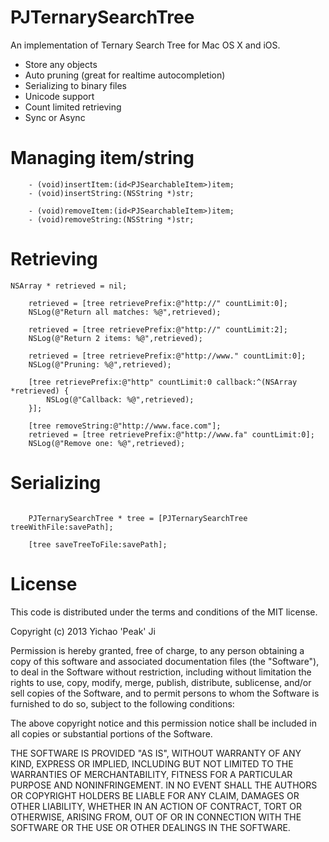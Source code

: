 PJTernarySearchTree
===================

An implementation of Ternary Search Tree for Mac OS X and iOS.

- Store any objects
- Auto pruning (great for realtime autocompletion)
- Serializing to binary files
- Unicode support
- Count limited retrieving
- Sync or Async

# Managing item/string

~~~
	- (void)insertItem:(id<PJSearchableItem>)item;
	- (void)insertString:(NSString *)str;

	- (void)removeItem:(id<PJSearchableItem>)item;
	- (void)removeString:(NSString *)str;
~~~

# Retrieving

~~~
NSArray * retrieved = nil;

    retrieved = [tree retrievePrefix:@"http://" countLimit:0];  
    NSLog(@"Return all matches: %@",retrieved);
    
    retrieved = [tree retrievePrefix:@"http://" countLimit:2];
    NSLog(@"Return 2 items: %@",retrieved);

    retrieved = [tree retrievePrefix:@"http://www." countLimit:0];
    NSLog(@"Pruning: %@",retrieved);

    [tree retrievePrefix:@"http" countLimit:0 callback:^(NSArray *retrieved) {
        NSLog(@"Callback: %@",retrieved);
    }];
    
    [tree removeString:@"http://www.face.com"];
    retrieved = [tree retrievePrefix:@"http://www.fa" countLimit:0];
    NSLog(@"Remove one: %@",retrieved);
~~~

# Serializing

~~~

	PJTernarySearchTree * tree = [PJTernarySearchTree treeWithFile:savePath];
	
	[tree saveTreeToFile:savePath];

~~~

# License

 This code is distributed under the terms and conditions of the MIT license.

 Copyright (c) 2013 Yichao 'Peak' Ji

 Permission is hereby granted, free of charge, to any person obtaining a copy
 of this software and associated documentation files (the "Software"), to deal
 in the Software without restriction, including without limitation the rights
 to use, copy, modify, merge, publish, distribute, sublicense, and/or sell
 copies of the Software, and to permit persons to whom the Software is
 furnished to do so, subject to the following conditions:

 The above copyright notice and this permission notice shall be included in
 all copies or substantial portions of the Software.

 THE SOFTWARE IS PROVIDED "AS IS", WITHOUT WARRANTY OF ANY KIND, EXPRESS OR
 IMPLIED, INCLUDING BUT NOT LIMITED TO THE WARRANTIES OF MERCHANTABILITY,
 FITNESS FOR A PARTICULAR PURPOSE AND NONINFRINGEMENT. IN NO EVENT SHALL THE
 AUTHORS OR COPYRIGHT HOLDERS BE LIABLE FOR ANY CLAIM, DAMAGES OR OTHER
 LIABILITY, WHETHER IN AN ACTION OF CONTRACT, TORT OR OTHERWISE, ARISING FROM,
 OUT OF OR IN CONNECTION WITH THE SOFTWARE OR THE USE OR OTHER DEALINGS IN
 THE SOFTWARE.
